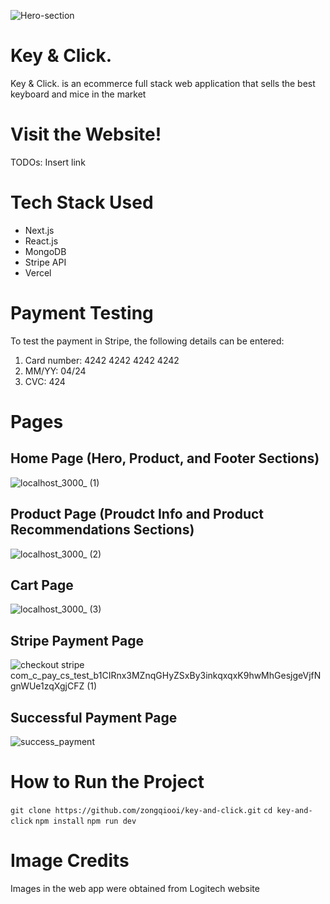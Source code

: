 
![Hero-section](https://github.com/zongqiooi/key-and-click/assets/95561298/a5922d0f-6e2a-4df6-a7eb-988d7ec4f733)

# Key & Click.
Key & Click. is an ecommerce full stack web application that sells the best keyboard and mice in the market

# Visit the Website!
TODOs: Insert link 

# Tech Stack Used
- Next.js
- React.js
- MongoDB
- Stripe API
- Vercel

# Payment Testing
To test the payment in Stripe, the following details can be entered:

1. Card number: 4242 4242 4242 4242
2. MM/YY: 04/24
3. CVC: 424

# Pages 
## Home Page (Hero, Product, and Footer Sections)
![localhost_3000_ (1)](https://github.com/zongqiooi/key-and-click/assets/95561298/195bf76c-a0b5-49a5-a09b-c82b7cd84039)

## Product Page (Proudct Info and Product Recommendations Sections)
![localhost_3000_ (2)](https://github.com/zongqiooi/key-and-click/assets/95561298/740f752d-7169-4a0d-9ef9-b6d7989ad648)

## Cart Page
![localhost_3000_ (3)](https://github.com/zongqiooi/key-and-click/assets/95561298/7b64aa4a-eef9-43e3-9c90-24487a562f16)

## Stripe Payment Page
![checkout stripe com_c_pay_cs_test_b1CIRnx3MZnqGHyZSxBy3inkqxqxK9hwMhGesjgeVjfNgnWUe1zqXgjCFZ (1)](https://github.com/zongqiooi/key-and-click/assets/95561298/d2617d45-0336-4419-abd4-d68bd55fa05f)

## Successful Payment Page
![success_payment](https://github.com/zongqiooi/key-and-click/assets/95561298/45ef72fb-edfc-4597-900b-3636f303f5af)

# How to Run the Project 
`git clone https://github.com/zongqiooi/key-and-click.git` 
`cd key-and-click`
`npm install` 
`npm run dev`

# Image Credits
Images in the web app were obtained from Logitech website
